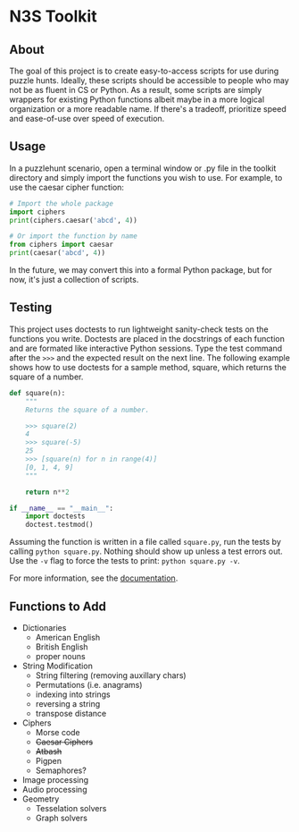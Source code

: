 # N3S Toolkit
## About
The goal of this project is to create easy-to-access scripts for use during puzzle hunts. Ideally, these scripts should be accessible to people who may not be as fluent in CS or Python. As a result, some scripts are simply wrappers for existing Python functions albeit maybe in a more logical organization or a more readable name. If there's a tradeoff, prioritize speed and ease-of-use over speed of execution.

## Usage
In a puzzlehunt scenario, open a terminal window or .py file in the toolkit directory and simply import the functions you wish to use. For example, to use the caesar cipher function:
```python
# Import the whole package
import ciphers
print(ciphers.caesar('abcd', 4))

# Or import the function by name
from ciphers import caesar
print(caesar('abcd', 4))
```
In the future, we may convert this into a formal Python package, but for now, it's just a collection of scripts.

## Testing
This project uses doctests to run lightweight sanity-check tests on the functions you write. Doctests are placed in the docstrings of each function and are formated like interactive Python sessions. Type the test command after the ```>>>``` and the expected result on the next line. The following example shows how to use doctests for a sample method, square, which returns the square of a number.
```python
def square(n):
    """
    Returns the square of a number.

    >>> square(2)
    4
    >>> square(-5)
    25
    >>> [square(n) for n in range(4)]
    [0, 1, 4, 9]
    """

    return n**2

if __name__ == "__main__":
    import doctests
    doctest.testmod()
```
Assuming the function is written in a file called ```square.py```, run the tests by calling ```python square.py```. Nothing should show up unless a test errors out. Use the ```-v``` flag to force the tests to print: ```python square.py -v```.

For more information, see the [documentation](https://docs.python.org/3/library/doctest.html).

## Functions to Add
* Dictionaries
    * American English
    * British English
    * proper nouns
* String Modification
    * String filtering (removing auxillary chars)
    * Permutations (i.e. anagrams)
    * indexing into strings
    * reversing a string
    * transpose distance
* Ciphers
    * Morse code
    * ~~Caesar Ciphers~~
    * ~~Atbash~~
    * Pigpen
    * Semaphores?
* Image processing
* Audio processing
* Geometry
    * Tesselation solvers
    * Graph solvers
